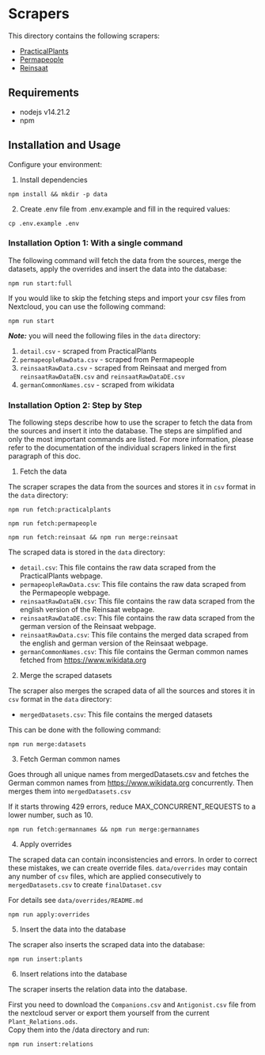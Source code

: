 # Scrapers

This directory contains the following scrapers:

- [PracticalPlants](/scraper/doc/practicalplants_scraper.md)
- [Permapeople](/scraper/doc/permapeople_scraper.md)
- [Reinsaat](/scraper/doc/reinsaat_scraper.md)

## Requirements

- nodejs v14.21.2
- npm

## Installation and Usage

Configure your environment:

1. Install dependencies

```shell
npm install && mkdir -p data
```

2. Create .env file from .env.example and fill in the required values:

```shell
cp .env.example .env
```

### Installation Option 1: With a single command

The following command will fetch the data from the sources, merge the datasets, apply the overrides and insert the data into the database:

```shell
npm run start:full
```

If you would like to skip the fetching steps and import your csv files from Nextcloud, you can use the following command:

```shell
npm run start
```

**_Note:_** you will need the following files in the `data` directory:

1. `detail.csv` - scraped from PracticalPlants
2. `permapeopleRawData.csv` - scraped from Permapeople
3. `reinsaatRawData.csv` - scraped from Reinsaat and merged from `reinsaatRawDataEN.csv` and `reinsaatRawDataDE.csv`
4. `germanCommonNames.csv` - scraped from wikidata

### Installation Option 2: Step by Step

The following steps describe how to use the scraper to fetch the data from the sources and insert it into the database.
The steps are simplified and only the most important commands are listed.
For more information, please refer to the documentation of the individual scrapers linked in the first paragraph of this doc.

1. Fetch the data

The scraper scrapes the data from the sources and stores it in `csv` format in the `data` directory:

```shell
npm run fetch:practicalplants
```

```shell
npm run fetch:permapeople
```

```shell
npm run fetch:reinsaat && npm run merge:reinsaat
```

The scraped data is stored in the `data` directory:

- `detail.csv`: This file contains the raw data scraped from the PracticalPlants webpage.
- `permapeopleRawData.csv`: This file contains the raw data scraped from the Permapeople webpage.
- `reinsaatRawDataEN.csv`: This file contains the raw data scraped from the english version of the Reinsaat webpage.
- `reinsaatRawDataDE.csv`: This file contains the raw data scraped from the german version of the Reinsaat webpage.
- `reinsaatRawData.csv`: This file contains the merged data scraped from the english and german version of the Reinsaat webpage.
- `germanCommonNames.csv`: This file contains the German common names fetched from https://www.wikidata.org

2. Merge the scraped datasets

The scraper also merges the scraped data of all the sources and stores it in `csv` format in the `data` directory:

- `mergedDatasets.csv`: This file contains the merged datasets

This can be done with the following command:

```shell
npm run merge:datasets
```

3. Fetch German common names

Goes through all unique names from mergedDatasets.csv and fetches the German common names from https://www.wikidata.org concurrently. Then merges them into `mergedDatasets.csv`

If it starts throwing 429 errors, reduce MAX_CONCURRENT_REQUESTS to a lower number, such as 10.

```shell
npm run fetch:germannames && npm run merge:germannames
```

4. Apply overrides

The scraped data can contain inconsistencies and errors.
In order to correct these mistakes, we can create override files.
`data/overrides` may contain any number of `csv` files, which are applied consecutively to `mergedDatasets.csv` to create `finalDataset.csv`

For details see `data/overrides/README.md`

```shell
npm run apply:overrides
```

5. Insert the data into the database

The scraper also inserts the scraped data into the database:

```shell
npm run insert:plants
```

6. Insert relations into the database

The scraper inserts the relation data into the database.

First you need to download the `Companions.csv` and `Antigonist.csv` file from the nextcloud server or export them yourself from the current `Plant_Relations.ods`.  
Copy them into the /data directory and run:

```shell
npm run insert:relations
```
